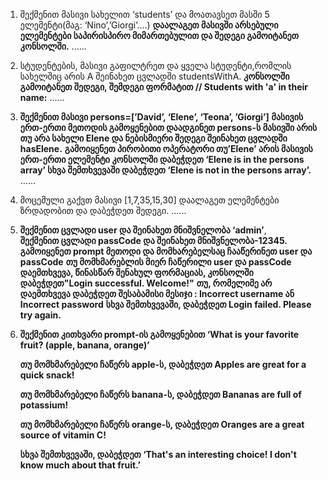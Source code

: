 1. შექმენით მასივი სახელით ‘students’ და მოათავსეთ მასში 5 ელემენტი(მაგ:
   ‘Nino’,’Giorgi’....)
   **დაალაგეთ მასივში არსებული ელემენტები საპირისპირო მიმართებულით და შედეგი გამოიტანეთ კონსოლში.**
   ......

2. სტუდენტების, მასივი გაფილტრეთ და ყველა სტუდენტი,რომლის სახელშიც არის A
   შეინახეთ ცვლადში studentsWithA.
   **კონსოლში გამოიტანეთ შედეგი, შემდეგი ფორმატით // Students with 'a' in their name:**
   ......

3. **შექმენით მასივი persons=[’David’, ‘Elene’, ‘Teona’, ’Giorgi’]**
   **მასივის ერთ-ერთი მეთოდის გამოყენებით დაადგინეთ persons-ს მასივში არის თუ არა სახელი Elene და ნებისმიერი შედეგი შეინახეთ ცვლადში hasElene.**
   **გამოიყენეთ პირობითი ოპერატორი თუ’Elene’ არის მასივის ერთ-ერთი ელემენტი კონსოლში დაბეჭდეთ ‘Elene is in the persons array’ სხვა შემთხვევაში დაბეჭდეთ ‘Elene is not in the persons array’.**
   ......

4. მოცემული გაქვთ მასივი [1,7,35,15,30] დაალაგეთ ელემენტები ზრდადობით და
   დაბეჭდეთ შედეგი.
   ......

5. **შექმენით ცვლადი user და შეინახეთ მნიშვნელობა ‘admin’**,  
   **შექმენით ცვლადი passCode და შეინახეთ მნიშვნელობა-12345.**
   **გამოიყენეთ prompt მეთოდი და მომხარებელსაც ჩააწერინეთ user და passCode**
   **თუ მომხმარებლის მიერ ჩაწერილი user და passCode დაემთხვევა, წინასწარ შენახულ ფორმაციას, კონსოლში დაბეჭდეთ"Login successful. Welcome!"**
   **თუ, რომელიმე არ დაემთხვევა დაბეჭდეთ შესაბამისი მესიჯი : Incorrect username ან Incorrect password**
   **სხვა შემთხვევაში, დაბეჭდეთ Login failed. Please try again.**

6. **შექმენით კითხვარი prompt-ის გამოყენებით ‘What is your favorite fruit? (apple, banana, orange)’**

   **თუ მომხმარებელი ჩაწერს apple-ს, დაბეჭდეთ Apples are great for a quick snack!**

   **თუ მომხმარებელი ჩაწერს banana-ს, დაბეჭდეთ Bananas are full of potassium!**

   **თუ მომხმარებელი ჩაწერს orange-ს, დაბეჭდეთ Oranges are a great source of vitamin C!**

   **სხვა შემთხვევაში, დაბეჭდეთ ‘That's an interesting choice! I don't know much about that fruit.’**
